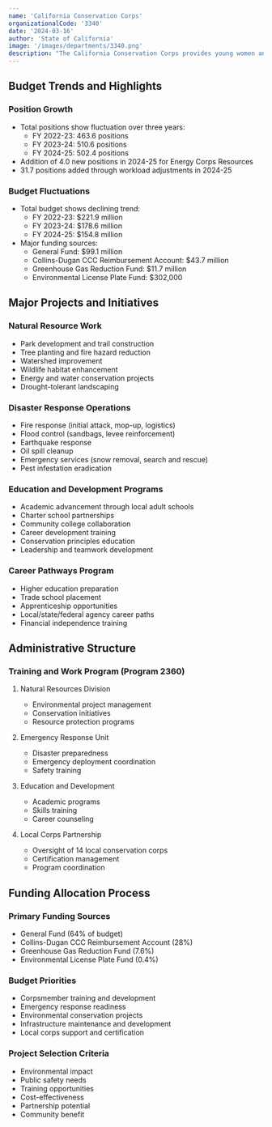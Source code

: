 ```yaml
---
name: 'California Conservation Corps'
organizationalCode: '3340'
date: '2024-03-16'
author: 'State of California'
image: '/images/departments/3340.png'
description: "The California Conservation Corps provides young women and men the opportunity to work hard responding to fires, floods and other disasters, restoring California's environment, and installing clean energy and energy conservation measures."
---
```


## Budget Trends and Highlights

### Position Growth
- Total positions show fluctuation over three years:
  - FY 2022-23: 463.6 positions
  - FY 2023-24: 510.6 positions
  - FY 2024-25: 502.4 positions
- Addition of 4.0 new positions in 2024-25 for Energy Corps Resources
- 31.7 positions added through workload adjustments in 2024-25

### Budget Fluctuations
- Total budget shows declining trend:
  - FY 2022-23: $221.9 million
  - FY 2023-24: $178.6 million
  - FY 2024-25: $154.8 million
- Major funding sources:
  - General Fund: $99.1 million
  - Collins-Dugan CCC Reimbursement Account: $43.7 million
  - Greenhouse Gas Reduction Fund: $11.7 million
  - Environmental License Plate Fund: $302,000

## Major Projects and Initiatives

### Natural Resource Work
- Park development and trail construction
- Tree planting and fire hazard reduction
- Watershed improvement
- Wildlife habitat enhancement
- Energy and water conservation projects
- Drought-tolerant landscaping

### Disaster Response Operations
- Fire response (initial attack, mop-up, logistics)
- Flood control (sandbags, levee reinforcement)
- Earthquake response
- Oil spill cleanup
- Emergency services (snow removal, search and rescue)
- Pest infestation eradication

### Education and Development Programs
- Academic advancement through local adult schools
- Charter school partnerships
- Community college collaboration
- Career development training
- Conservation principles education
- Leadership and teamwork development

### Career Pathways Program
- Higher education preparation
- Trade school placement
- Apprenticeship opportunities
- Local/state/federal agency career paths
- Financial independence training

## Administrative Structure

### Training and Work Program (Program 2360)
1. Natural Resources Division
   - Environmental project management
   - Conservation initiatives
   - Resource protection programs

2. Emergency Response Unit
   - Disaster preparedness
   - Emergency deployment coordination
   - Safety training

3. Education and Development
   - Academic programs
   - Skills training
   - Career counseling

4. Local Corps Partnership
   - Oversight of 14 local conservation corps
   - Certification management
   - Program coordination

## Funding Allocation Process

### Primary Funding Sources
- General Fund (64% of budget)
- Collins-Dugan CCC Reimbursement Account (28%)
- Greenhouse Gas Reduction Fund (7.6%)
- Environmental License Plate Fund (0.4%)

### Budget Priorities
- Corpsmember training and development
- Emergency response readiness
- Environmental conservation projects
- Infrastructure maintenance and development
- Local corps support and certification

### Project Selection Criteria
- Environmental impact
- Public safety needs
- Training opportunities
- Cost-effectiveness
- Partnership potential
- Community benefit 